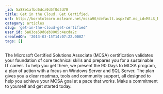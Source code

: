 ```yaml
---
_id: 5a88e1afbd6dca0d5f0d2d70
title: Get in the Cloud. Get Certified.
url: http://borntolearn.mslearn.net/mcsa90/default.aspx?WT.mc_id=MSLS_MCSA90#fbid=DgIorS3O7Ew
category: articles
slug: 'get-in-the-cloud-get-certified'
user_id: 5a83ce59d6eb0005c4ecda2c
createdOn: '2013-03-15T14:07:22.000Z'
tags: []
---
```


The Microsoft Certified Solutions Associate (MCSA) certification validates your foundation of core technical skills and prepares you for a sustainable IT career. To help you get there, we present the 90 Days to MCSA program, a plan of action with a focus on Windows Server and SQL Server. The plan gives you a clear roadmap, tools and community support, all designed to help you achieve your MCSA goal at a pace that works. Make a commitment to yourself and get started today.
